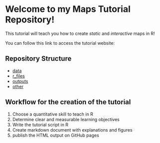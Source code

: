 # Welcome to my Maps Tutorial Repository! 

This tutorial will teach you how to create _static_ and _interactive_ maps in R!

You can follow this link to access the tutorial website: 



## Repository Structure 
* [data]()
* [r_files]()
* [outputs]()
* [other]()



## Workflow for the creation of the tutorial 

1. Choose a quantitative skill to teach in R
2. Determine clear and measurable learning objectives 
3. Write the tutorial script in R
4. Create markdown document with explanations and figures
5. publish the HTML output on GitHub pages
